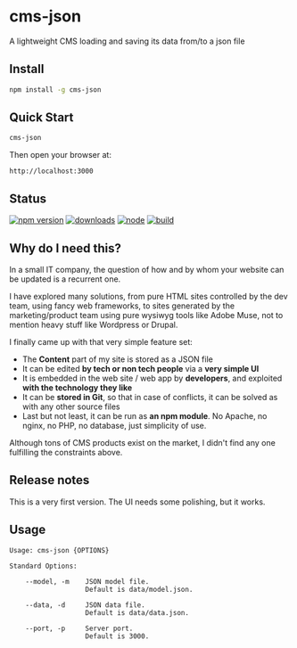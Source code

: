 # cms-json

A lightweight CMS loading and saving its data from/to a json file

## Install

```bash
npm install -g cms-json
```

## Quick Start

```bash
cms-json
```

Then open your browser at:

    http://localhost:3000

## Status

[![npm version](https://img.shields.io/npm/v/cms-json.svg?style=flat-square)](https://www.npmjs.com/package/cms-json)
[![downloads](http://img.shields.io/npm/dm/cms-json.svg?style=flat-square)](https://www.npmjs.org/package/cms-json)
[![node](https://img.shields.io/node/v/cms-json.svg?style=flat-square)](https://www.npmjs.com/package/micro-stats)
[![build](https://img.shields.io/travis/amelki/cms-json/master.svg?style=flat-square)](https://travis-ci.org/amelki/cms-json)

## Why do I need this?

In a small IT company, the question of how and by whom your website can be updated is a recurrent
one.

I have explored many solutions, from pure HTML sites controlled by the dev team, using fancy
web frameworks, to sites generated by the marketing/product team using pure wysiwyg tools like
Adobe Muse, not to mention heavy stuff like Wordpress or Drupal.

I finally came up with that very simple feature set:

* The **Content** part of my site is stored as a JSON file
* It can be edited **by tech or non tech people** via a **very simple UI**
* It is embedded in the web site / web app by **developers**, and exploited **with the technology they like**
* It can be **stored in Git**, so that in case of conflicts, it can be solved as with any other source files
* Last but not least, it can be run as **an npm module**. No Apache, no nginx, no PHP, no database, just simplicity of use.

Although tons of CMS products exist on the market, I didn't find any one fulfilling the
constraints above.

## Release notes

This is a very first version. The UI needs some polishing, but it works.

## Usage

```
Usage: cms-json {OPTIONS}

Standard Options:

    --model, -m    JSON model file.
                   Default is data/model.json.

    --data, -d     JSON data file.
                   Default is data/data.json.

    --port, -p     Server port.
                   Default is 3000.

```

